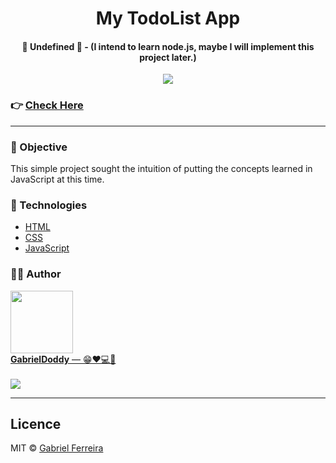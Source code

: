 <h1 align="center">
  My TodoList App
</h1>

<h4 align="center">
🚧 Undefined 🚧 - (I intend to learn node.js, maybe I will implement this project later.)
</h4>

<p align="center">
<img src="https://img.shields.io/badge/License-MIT-hotpink.svg" />
</p>

### 👉 [Check Here](https://gdytodolistproject.netlify.app/)

---

### 🎯 Objective

This simple project sought the intuition of putting the concepts learned in JavaScript at this time.

### 🔨 Technologies

- [HTML](https://developer.mozilla.org/en-US/docs/Web/HTML)
- [CSS](https://developer.mozilla.org/en-US/docs/Web/CSS)
- [JavaScript](https://developer.mozilla.org/en-US/docs/Web/JavaScript)

### 👨‍💻 Author

<a href="https://github.com/GabrielDoddy94">
 <img src="https://avatars3.githubusercontent.com/u/72951791?s=460&u=82d6329124e5ed45dbd27ea049f567d968cdc90b&v=4" width="100px;" alt=""/>
 <br />
 <span><b>GabrielDoddy</b> &mdash; 😁❤️💻🚀 </span> </a>

 <br/>
<br/>

<a href="https://www.linkedin.com/in/gabriel-ferreira-b505431b9">
<img src="https://img.shields.io/badge/-Gabriel Ferreira-blue?style=flat-square&logo=Linkedin&logoColor=white&link=https://www.linkedin.com/in/gabriel-ferreira-b505431b9"> 
</a>

---

## Licence

MIT © [Gabriel Ferreira](https://github.com/GabrielDoddy94)
